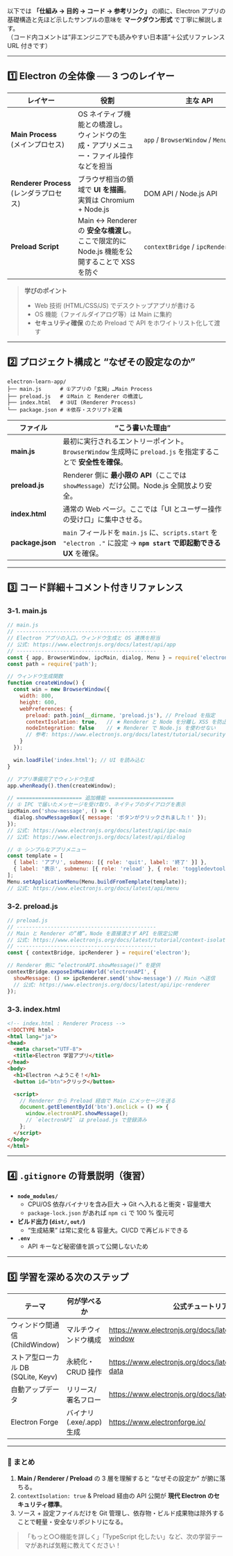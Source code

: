 以下では **「仕組み → 目的 → コード → 参考リンク」** の順に、Electron アプリの基礎構造と先ほど示したサンプルの意味を **マークダウン形式** で丁寧に解説します。  
（コード内コメントは“非エンジニアでも読みやすい日本語”＋公式リファレンス URL 付きです）

---

## 1️⃣ Electron の全体像 ── 3 つのレイヤー

| レイヤー | 役割 | 主な API |
|----------|------|----------|
| **Main Process**<br>(メインプロセス) | OS ネイティブ機能との橋渡し。<br>ウィンドウの生成・アプリメニュー・ファイル操作などを担当 | `app` / `BrowserWindow` / `Menu` / `dialog` |
| **Renderer Process**<br>(レンダラプロセス) | ブラウザ相当の領域で **UI を描画**。<br>実質は Chromium + Node.js | DOM API / Node.js API |
| **Preload Script** | Main ↔ Renderer の **安全な橋渡し**。<br>ここで限定的に Node.js 機能を公開することで XSS を防ぐ | `contextBridge` / `ipcRenderer` |

> **学びのポイント**  
> - Web 技術 (HTML/CSS/JS) でデスクトップアプリが書ける  
> - OS 機能（ファイルダイアログ等）は Main に集約  
> - **セキュリティ確保** のため Preload で API をホワイトリスト化して渡す

---

## 2️⃣ プロジェクト構成と “なぜその設定なのか”

```text
electron-learn-app/
├── main.js      # ①アプリの「玄関」…Main Process
├── preload.js   # ②Main と Renderer の橋渡し
├── index.html   # ③UI (Renderer Process)
└── package.json # ④依存・スクリプト定義
```

| ファイル | “こう書いた理由” |
|----------|----------------|
| **main.js** | 最初に実行されるエントリーポイント。`BrowserWindow` 生成時に `preload.js` を指定することで **安全性を確保**。 |
| **preload.js** | Renderer 側に **最小限の API**（ここでは `showMessage`）だけ公開。Node.js 全開放より安全。 |
| **index.html** | 通常の Web ページ。ここでは「UI とユーザー操作の受け口」に集中させる。 |
| **package.json** | `main` フィールドを `main.js` に、`scripts.start` を `"electron ."` に設定 → **`npm start` で即起動できる UX** を確保。 |

---

## 3️⃣ コード詳細＋コメント付きリファレンス

### 3‑1. **main.js**

```js
// main.js
// ---------------------------------------------
// Electron アプリの入口。ウィンドウ生成と OS 連携を担当
// 公式: https://www.electronjs.org/docs/latest/api/app
// ---------------------------------------------
const { app, BrowserWindow, ipcMain, dialog, Menu } = require('electron');
const path = require('path');

// ウィンドウ生成関数
function createWindow() {
  const win = new BrowserWindow({
    width: 800,
    height: 600,
    webPreferences: {
      preload: path.join(__dirname, 'preload.js'), // Preload を指定
      contextIsolation: true,   // ★ Renderer と Node を分離し XSS を防止
      nodeIntegration: false    // ★ Renderer で Node.js を使わせない
      // 参考: https://www.electronjs.org/docs/latest/tutorial/security
    }
  });

  win.loadFile('index.html'); // UI を読み込む
}

// アプリ準備完了でウィンドウ生成
app.whenReady().then(createWindow);

// ===================== 追加機能 =====================
// ① IPC で届いたメッセージを受け取り、ネイティブのダイアログを表示
ipcMain.on('show-message', () => {
  dialog.showMessageBox({ message: 'ボタンがクリックされました！' });
});
// 公式: https://www.electronjs.org/docs/latest/api/ipc-main
// 公式: https://www.electronjs.org/docs/latest/api/dialog

// ② シンプルなアプリメニュー
const template = [
  { label: 'アプリ', submenu: [{ role: 'quit', label: '終了' }] },
  { label: '表示', submenu: [{ role: 'reload' }, { role: 'toggledevtools' }] }
];
Menu.setApplicationMenu(Menu.buildFromTemplate(template));
// 公式: https://www.electronjs.org/docs/latest/api/menu
```

### 3‑2. **preload.js**

```js
// preload.js
// ---------------------------------------------
// Main と Renderer の“橋”。Node を直接渡さず API を限定公開
// 公式: https://www.electronjs.org/docs/latest/tutorial/context-isolation
// ---------------------------------------------
const { contextBridge, ipcRenderer } = require('electron');

// Renderer 側に “electronAPI.showMessage()” を提供
contextBridge.exposeInMainWorld('electronAPI', {
  showMessage: () => ipcRenderer.send('show-message') // Main へ送信
  // 公式: https://www.electronjs.org/docs/latest/api/ipc-renderer
});
```

### 3‑3. **index.html**

```html
<!-- index.html : Renderer Process -->
<!DOCTYPE html>
<html lang="ja">
<head>
  <meta charset="UTF-8">
  <title>Electron 学習アプリ</title>
</head>
<body>
  <h1>Electron へようこそ！</h1>
  <button id="btn">クリック</button>

  <script>
    // Renderer から Preload 経由で Main にメッセージを送る
    document.getElementById('btn').onclick = () => {
      window.electronAPI.showMessage();
      // `electronAPI` は preload.js で登録済み
    };
  </script>
</body>
</html>
```

---

## 4️⃣ `.gitignore` の背景説明（復習）

- **`node_modules/`**  
  - CPU/OS 依存バイナリを含み巨大 → Git へ入れると衝突・容量増大  
  - `package-lock.json` があれば `npm ci` で 100 % 復元可
- **ビルド出力 (`dist/`, `out/`)**  
  - “生成結果” は常に変化 & 容量大。CI/CD で再ビルドできる
- **`.env`**  
  - API キーなど秘密値を誤って公開しないため

---

## 5️⃣ 学習を深める次のステップ

| テーマ | 何が学べるか | 公式チュートリアル |
|--------|--------------|--------------------|
| ウィンドウ間通信(ChildWindow) | マルチウィンドウ構成 | https://www.electronjs.org/docs/latest/api/browser-window |
| ストア型ローカル DB (SQLite, Keyv) | 永続化・CRUD 操作 | https://www.electronjs.org/docs/latest/tutorial/persisting-data |
| 自動アップデータ | リリース/署名フロー | https://www.electronjs.org/docs/latest/tutorial/updates |
| Electron Forge | バイナリ(.exe/.app)生成 | https://www.electronforge.io/ |

---

### 📝 まとめ

1. **Main / Renderer / Preload** の 3 層を理解すると “なぜその設定か” が腑に落ちる。  
2. `contextIsolation: true` & Preload 経由の API 公開が **現代 Electron のセキュリティ標準**。  
3. ソース + 設定ファイルだけを Git 管理し、依存物・ビルド成果物は除外することで軽量・安全なリポジトリになる。  

> 「もっと○○機能を詳しく」「TypeScript 化したい」など、次の学習テーマがあれば気軽に教えてください！